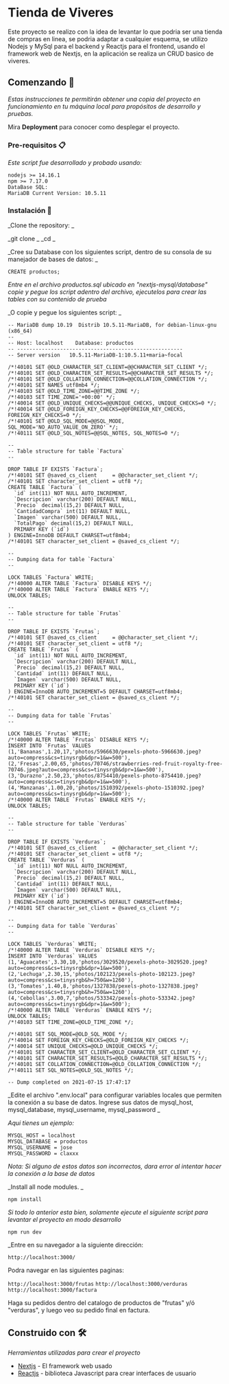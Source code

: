 # Tienda de Viveres

Este proyecto se realizo con la idea de levantar lo que podria ser una tienda de compras en linea, se podria adaptar a cualquier esquema, se utilizo Nodejs y MySql para el backend y Reactjs para el frontend, usando el framework web de Nextjs, en la aplicación se realiza un CRUD basico de viveres. 

## Comenzando 🚀

_Estas instrucciones te permitirán obtener una copia del proyecto en funcionamiento en tu máquina local para propósitos de desarrollo y pruebas._

Mira **Deployment** para conocer como desplegar el proyecto.


### Pre-requisitos 📋

_Este script fue desarrollado y probado usando:_

```
nodejs >= 14.16.1
npm >= 7.17.0
DataBase SQL:
MariaDB Current Version: 10.5.11
```

### Instalación 🔧

_Clone the repository: _

_git clone _
_cd _

_Cree su Database con los siguientes script, dentro de su consola de su manejador de bases de datos: _

```
CREATE productos;
```
_Entre en el archivo productos.sql ubicado en "nextjs-mysql/database" copie y pegue los script adentro del archivo, ejecutelos para crear las tables con su contenido de prueba_

_O copie y pegue los siguientes script: _

```
-- MariaDB dump 10.19  Distrib 10.5.11-MariaDB, for debian-linux-gnu (x86_64)
--
-- Host: localhost    Database: productos
-- ------------------------------------------------------
-- Server version	10.5.11-MariaDB-1:10.5.11+maria~focal

/*!40101 SET @OLD_CHARACTER_SET_CLIENT=@@CHARACTER_SET_CLIENT */;
/*!40101 SET @OLD_CHARACTER_SET_RESULTS=@@CHARACTER_SET_RESULTS */;
/*!40101 SET @OLD_COLLATION_CONNECTION=@@COLLATION_CONNECTION */;
/*!40101 SET NAMES utf8mb4 */;
/*!40103 SET @OLD_TIME_ZONE=@@TIME_ZONE */;
/*!40103 SET TIME_ZONE='+00:00' */;
/*!40014 SET @OLD_UNIQUE_CHECKS=@@UNIQUE_CHECKS, UNIQUE_CHECKS=0 */;
/*!40014 SET @OLD_FOREIGN_KEY_CHECKS=@@FOREIGN_KEY_CHECKS, FOREIGN_KEY_CHECKS=0 */;
/*!40101 SET @OLD_SQL_MODE=@@SQL_MODE, SQL_MODE='NO_AUTO_VALUE_ON_ZERO' */;
/*!40111 SET @OLD_SQL_NOTES=@@SQL_NOTES, SQL_NOTES=0 */;

--
-- Table structure for table `Factura`
--

DROP TABLE IF EXISTS `Factura`;
/*!40101 SET @saved_cs_client     = @@character_set_client */;
/*!40101 SET character_set_client = utf8 */;
CREATE TABLE `Factura` (
  `id` int(11) NOT NULL AUTO_INCREMENT,
  `Descripcion` varchar(200) DEFAULT NULL,
  `Precio` decimal(15,2) DEFAULT NULL,
  `CantidadCompra` int(11) DEFAULT NULL,
  `Imagen` varchar(500) DEFAULT NULL,
  `TotalPago` decimal(15,2) DEFAULT NULL,
  PRIMARY KEY (`id`)
) ENGINE=InnoDB DEFAULT CHARSET=utf8mb4;
/*!40101 SET character_set_client = @saved_cs_client */;

--
-- Dumping data for table `Factura`
--

LOCK TABLES `Factura` WRITE;
/*!40000 ALTER TABLE `Factura` DISABLE KEYS */;
/*!40000 ALTER TABLE `Factura` ENABLE KEYS */;
UNLOCK TABLES;

--
-- Table structure for table `Frutas`
--

DROP TABLE IF EXISTS `Frutas`;
/*!40101 SET @saved_cs_client     = @@character_set_client */;
/*!40101 SET character_set_client = utf8 */;
CREATE TABLE `Frutas` (
  `id` int(11) NOT NULL AUTO_INCREMENT,
  `Descripcion` varchar(200) DEFAULT NULL,
  `Precio` decimal(15,2) DEFAULT NULL,
  `Cantidad` int(11) DEFAULT NULL,
  `Imagen` varchar(500) DEFAULT NULL,
  PRIMARY KEY (`id`)
) ENGINE=InnoDB AUTO_INCREMENT=5 DEFAULT CHARSET=utf8mb4;
/*!40101 SET character_set_client = @saved_cs_client */;

--
-- Dumping data for table `Frutas`
--

LOCK TABLES `Frutas` WRITE;
/*!40000 ALTER TABLE `Frutas` DISABLE KEYS */;
INSERT INTO `Frutas` VALUES (1,'Bananas',1.20,17,'photos/5966630/pexels-photo-5966630.jpeg?auto=compress&cs=tinysrgb&dpr=1&w=500'),(2,'Fresas',2.00,65,'photos/70746/strawberries-red-fruit-royalty-free-70746.jpeg?auto=compress&cs=tinysrgb&dpr=1&w=500'),(3,'Durazno',2.50,23,'photos/8754410/pexels-photo-8754410.jpeg?auto=compress&cs=tinysrgb&dpr=1&w=500'),(4,'Manzanas',1.00,20,'photos/1510392/pexels-photo-1510392.jpeg?auto=compress&cs=tinysrgb&dpr=1&w=500');
/*!40000 ALTER TABLE `Frutas` ENABLE KEYS */;
UNLOCK TABLES;

--
-- Table structure for table `Verduras`
--

DROP TABLE IF EXISTS `Verduras`;
/*!40101 SET @saved_cs_client     = @@character_set_client */;
/*!40101 SET character_set_client = utf8 */;
CREATE TABLE `Verduras` (
  `id` int(11) NOT NULL AUTO_INCREMENT,
  `Descripcion` varchar(200) DEFAULT NULL,
  `Precio` decimal(15,2) DEFAULT NULL,
  `Cantidad` int(11) DEFAULT NULL,
  `Imagen` varchar(500) DEFAULT NULL,
  PRIMARY KEY (`id`)
) ENGINE=InnoDB AUTO_INCREMENT=5 DEFAULT CHARSET=utf8mb4;
/*!40101 SET character_set_client = @saved_cs_client */;

--
-- Dumping data for table `Verduras`
--

LOCK TABLES `Verduras` WRITE;
/*!40000 ALTER TABLE `Verduras` DISABLE KEYS */;
INSERT INTO `Verduras` VALUES (1,'Aguacates',3.30,10,'photos/3029520/pexels-photo-3029520.jpeg?auto=compress&cs=tinysrgb&dpr=1&w=500'),(2,'Lechuga',2.30,15,'photos/102123/pexels-photo-102123.jpeg?auto=compress&cs=tinysrgb&h=750&w=1260'),(3,'Tomates',1.40,8,'photos/1327838/pexels-photo-1327838.jpeg?auto=compress&cs=tinysrgb&h=750&w=1260'),(4,'Cebollas',3.00,7,'photos/533342/pexels-photo-533342.jpeg?auto=compress&cs=tinysrgb&dpr=1&w=500');
/*!40000 ALTER TABLE `Verduras` ENABLE KEYS */;
UNLOCK TABLES;
/*!40103 SET TIME_ZONE=@OLD_TIME_ZONE */;

/*!40101 SET SQL_MODE=@OLD_SQL_MODE */;
/*!40014 SET FOREIGN_KEY_CHECKS=@OLD_FOREIGN_KEY_CHECKS */;
/*!40014 SET UNIQUE_CHECKS=@OLD_UNIQUE_CHECKS */;
/*!40101 SET CHARACTER_SET_CLIENT=@OLD_CHARACTER_SET_CLIENT */;
/*!40101 SET CHARACTER_SET_RESULTS=@OLD_CHARACTER_SET_RESULTS */;
/*!40101 SET COLLATION_CONNECTION=@OLD_COLLATION_CONNECTION */;
/*!40111 SET SQL_NOTES=@OLD_SQL_NOTES */;

-- Dump completed on 2021-07-15 17:47:17
```

_Edite el archivo ".env.local" para configurar variables locales que permiten la conexión a su base de datos. Ingrese sus datos de mysql_host, mysql_database, mysql_username, mysql_password _

_Aqui tienes un ejemplo:_

```
MYSQL_HOST = localhost
MYSQL_DATABASE = productos
MYSQL_USERNAME = jose
MYSQL_PASSWORD = claxxx
```

_Nota: Si alguno de estos datos son incorrectos, dara error al intentar hacer la conexión a la base de datos_

_Install all node modules. _

```
npm install 
```

_Si todo lo anterior esta bien, solamente ejecute el siguiente script para levantar el proyecto en modo desarrollo_

```
npm run dev
```
_Entre en su navegador a la siguiente dirección: 

`http://localhost:3000/`

Podra navegar en las siguientes paginas: 

`http://localhost:3000/frutas`
`http://localhost:3000/verduras`
`http://localhost:3000/factura`

Haga su pedidos dentro del catalogo de productos de "frutas" y/ó "verduras", y luego veo su pedido final en factura.

## Construido con 🛠️

_Herramientas utilizadas para crear el proyecto_

* [Nextjs](https://nextjs.org/docs/getting-started) - El framework web usado
* [Reactjs](https://es.reactjs.org/docs/getting-started.html) - biblioteca Javascript para crear interfaces de usuario